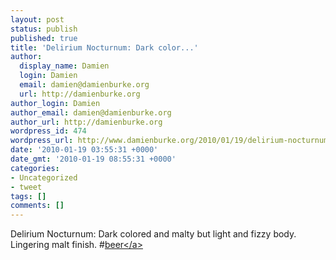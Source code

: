 ```yaml
---
layout: post
status: publish
published: true
title: 'Delirium Nocturnum: Dark color...'
author:
  display_name: Damien
  login: Damien
  email: damien@damienburke.org
  url: http://damienburke.org
author_login: Damien
author_email: damien@damienburke.org
author_url: http://damienburke.org
wordpress_id: 474
wordpress_url: http://www.damienburke.org/2010/01/19/delirium-nocturnum-dark-color/
date: '2010-01-19 03:55:31 +0000'
date_gmt: '2010-01-19 08:55:31 +0000'
categories:
- Uncategorized
- tweet
tags: []
comments: []
---
```

<p>Delirium Nocturnum: Dark colored and malty but light and fizzy body. Lingering malt finish. #<a href="http:&#47;&#47;search.twitter.com&#47;search?q=%23beer" class="aktt_hashtag">beer<&#47;a></p>
